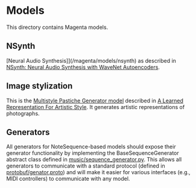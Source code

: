 # Models

This directory contains Magenta models.

## NSynth

[Neural Audio Synthesis]](/magenta/models/nsynth) as described in
[NSynth: Neural Audio Synthesis with WaveNet Autoencoders](https://arxiv.org/abs/1704.01279).


## Image stylization

This is the [Multistyle Pastiche Generator
model](/magenta/models/image_stylization) described in
[A Learned Representation For Artistic Style](https://arxiv.org/abs/1610.07629).
It generates artistic representations of photographs.

## Generators
All generators for NoteSequence-based models should expose their generator
functionality by implementing the BaseSequenceGenerator abstract class defined
in
[music/sequence_generator.py](/magenta/music/sequence_generator.py).
This allows all generators to communicate with a standard protocol (defined in
[protobuf/genator.proto](/magenta/protobuf/generator.proto))
and will make it easier for various interfaces (e.g., MIDI controllers) to
communicate with any model.
